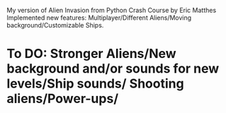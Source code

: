 My version of Alien Invasion from Python Crash Course by Eric Matthes
Implemented new features: Multiplayer/Different Aliens/Moving background/Customizable Ships.
# To DO: Stronger Aliens/New background and/or sounds for new levels/Ship sounds/ Shooting aliens/Power-ups/
